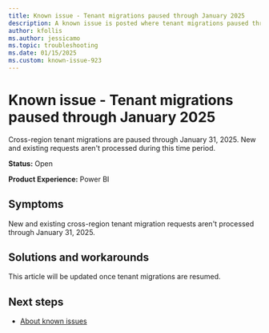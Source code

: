 ```yaml
---
title: Known issue - Tenant migrations paused through January 2025
description: A known issue is posted where tenant migrations paused through January 2025.
author: kfollis
ms.author: jessicamo
ms.topic: troubleshooting  
ms.date: 01/15/2025
ms.custom: known-issue-923
---
```


# Known issue - Tenant migrations paused through January 2025

Cross-region tenant migrations are paused through January 31, 2025. New and existing requests aren't processed during this time period.

**Status:** Open

**Product Experience:** Power BI

## Symptoms

New and existing cross-region tenant migration requests aren't processed through January 31, 2025.

## Solutions and workarounds

This article will be updated once tenant migrations are resumed.

## Next steps

- [About known issues](https://support.fabric.microsoft.com/known-issues)